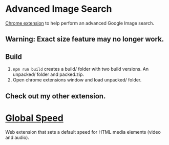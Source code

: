 # Advanced Image Search 
[Chrome extension](https://chrome.google.com/webstore/detail/advanced-image-search/cahpmepdjiejandeladmhfpapeagobnp) to help perform an advanced Google Image search. 


## Warning: Exact size feature may no longer work.

## Build 
1. `npm run build` creates a build/ folder with two build versions. An unpacked/ folder and packed.zip. 
2. Open chrome extensions window and load unpacked/ folder.


## Check out my other extension. 

# [Global Speed](https://github.com/polywock/globalSpeed)
Web extension that sets a default speed for HTML media elements (video and audio). 
